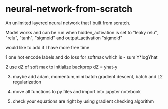 # neural-network-from-scratch
An unlimited layered neural network that I built from scratch.

Model works and can be run when hidden_activation is set to "leaky relu", "relu", "tanh", "sigmoid" and output_activation "sigmoid"




would like to add if I have more free time

1 one hot encode labels and do loss for softmax which is - sum Y*logYhat

2 use dZ of soft max to initialize backprop dZ = yhat-y

3. maybe add adam, momentum,mini batch gradient descent, batch and L2 regularization

4. move all functions to py files and import into jupyter notebook

5. check your equations are right by using gradient checking algorithm
